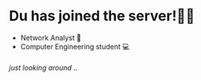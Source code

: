 # Du has joined the server!👋🏻

- Network Analyst 📡 
- Computer Engineering student 💻




###### *just looking around ..*
